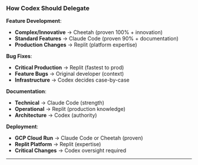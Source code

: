 ### How Codex Should Delegate

**Feature Development**:
- **Complex/Innovative** → Cheetah (proven 100% + innovation)
- **Standard Features** → Claude Code (proven 90% + documentation)
- **Production Changes** → Replit (platform expertise)

**Bug Fixes**:
- **Critical Production** → Replit (fastest to prod)
- **Feature Bugs** → Original developer (context)
- **Infrastructure** → Codex decides case-by-case

**Documentation**:
- **Technical** → Claude Code (strength)
- **Operational** → Replit (production knowledge)
- **Architecture** → Codex (authority)

**Deployment**:
- **GCP Cloud Run** → Claude Code or Cheetah (proven)
- **Replit Platform** → Replit (expertise)
- **Critical Changes** → Codex oversight required

---

